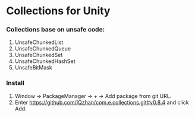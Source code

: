 # Collections for Unity
### Collections base on unsafe code:
1. UnsafeChunkedList
2. UnsafeChunkedQueue
3. UnsafeChunkedSet
4. UnsafeChunkedHashSet
5. UnsafeBitMask
### Install
1. Window -> PackageManager -> + -> Add package from git URL.
2. Enter https://github.com/IQzhan/com.e.collections.git#v0.8.4 and click Add.